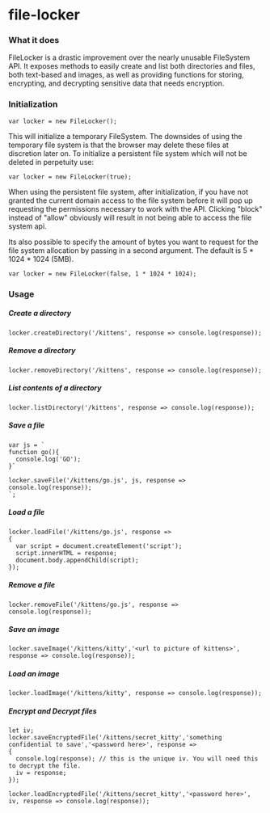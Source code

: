 # file-locker

### What it does
FileLocker is a drastic improvement over the nearly unusable FileSystem API. It exposes methods to easily create and list both directories and files, both text-based and images, as well as providing functions for storing, encrypting, and decrypting sensitive data that needs encryption.

### Initialization
```
var locker = new FileLocker();
```
This will initialize a temporary FileSystem. The downsides of using the temporary file system is that the browser may delete these files at discretion later on. To initialize a persistent file system which will not be deleted in perpetuity use:
```
var locker = new FileLocker(true);
```
When using the persistent file system, after initialization, if you have not granted the current domain access to the file system before it will pop up requesting the permissions necessary to work with the API. Clicking "block" instead of "allow" obviously will result in not being able to access the file system api.

Its also possible to specify the amount of bytes you want to request for the file system allocation by passing in a second argument. The default is 5 * 1024 * 1024 (5MB).
```
var locker = new FileLocker(false, 1 * 1024 * 1024);
```

### Usage

##### Create a directory
```
locker.createDirectory('/kittens', response => console.log(response));
```
##### Remove a directory
```
locker.removeDirectory('/kittens', response => console.log(response));
```
##### List contents of a directory
```
locker.listDirectory('/kittens', response => console.log(response));
```
##### Save a file
```
var js = `
function go(){
  console.log('GO');
}`

locker.saveFile('/kittens/go.js', js, response => console.log(response));
`;
```

##### Load a file
```
locker.loadFile('/kittens/go.js', response =>
{
  var script = document.createElement('script');
  script.innerHTML = response;
  document.body.appendChild(script);
});
```

##### Remove a file
```
locker.removeFile('/kittens/go.js', response => console.log(response));
```

##### Save an image
```
locker.saveImage('/kittens/kitty','<url to picture of kittens>', response => console.log(response));
```

##### Load an image
```
locker.loadImage('/kittens/kitty', response => console.log(response));
```

##### Encrypt and Decrypt files
```
let iv;
locker.saveEncryptedFile('/kittens/secret_kitty','something confidential to save','<password here>', response =>
{
  console.log(response); // this is the unique iv. You will need this to decrypt the file.
  iv = response;
});

locker.loadEncryptedFile('/kittens/secret_kitty','<password here>', iv, response => console.log(response));
```
